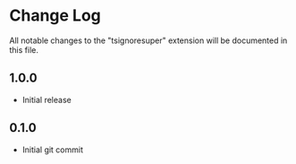 # Change Log
All notable changes to the "tsignoresuper" extension will be documented in this file.

[//]: # (Check Keep a Changelog http://keepachangelog.com/ for)
[//]: # (recommendations on how to structure this file.)


## 1.0.0

- Initial release

## 0.1.0

- Initial git commit
